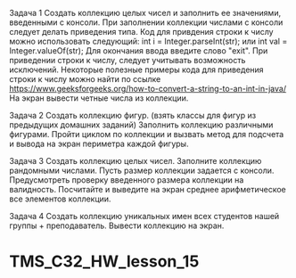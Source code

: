 Задача 1
Создать коллекцию целых чисел и заполнить ее значениями, введенными с консоли.
При заполнении коллекции числами с консоли следует делать приведения типа.
Код для привдения строки к числу можно использовать следующий:
int i = Integer.parseInt(str);
или
int val = Integer.valueOf(str);
Для окончания ввода введите слово "exit".
При приведении строки к числу, следует учитывать возможность исключений.
Некоторые полезные примеры кода для приведения строки к числу можно найти по ссылке
https://www.geeksforgeeks.org/how-to-convert-a-string-to-an-int-in-java/
На экран вывести четные числа из коллекции.


Задача 2
Создать коллекцию фигур.
(взять классы для фигур из предыдущих домашних заданий)
Заполнить коллекцию различными фигурами.
Пройти циклом по коллекции и вызвать метод для подсчета и вывода на экран периметра каждой фигуры.


Задача 3
Создать коллекцию целых чисел.
Заполните коллекцию рандомными числами.
Пусть размер коллекции задается с консоли.
Предусмотреть проверку введенного размера коллекции на валидность.
Посчитайте и выведите на экран среднее арифметическое все элементов коллекции.


Задача 4
Создать коллекцию уникальных имен всех студентов нашей группы + преподаватель.
Вывести коллекцию на экран.
# TMS_C32_HW_lesson_15
